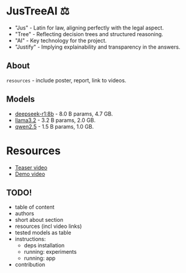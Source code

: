 # JusTreeAI ⚖️

- "Jus" - Latin for law, aligning perfectly with the legal aspect.
- "Tree" - Reflecting decision trees and structured reasoning.
- "AI" - Key technology for the project.
- "Justify" - Implying explainability and transparency in the answers.

## About
`resources` - include poster, report, link to videos.

## Models
- [deepseek-r1:8b](https://ollama.com/library/deepseek-r1:8b) - 8.0 B params, 4.7 GB.
- [llama3.2](https://ollama.com/library/llama3.2) - 3.2 B params, 2.0 GB.
- [qwen2.5](https://ollama.com/library/qwen2.5:1.5b) - 1.5 B params, 1.0 GB.

# Resources
- [Teaser video](https://www.youtube.com/watch?v=SdQKnaY8EWQ)
- [Demo video]()

## TODO!
- table of content
- authors
- short about section
- resources (incl video links)
- tested models as table
- instructions:
    - deps installation
    - running: experiments
    - running: app
- contribution

